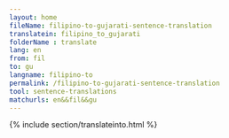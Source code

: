 ```yaml
---
layout: home
fileName: filipino-to-gujarati-sentence-translation
translatein: filipino_to_gujarati
folderName : translate
lang: en
from: fil
to: gu
langname: filipino-to
permalink: /filipino-to-gujarati-sentence-translation
tool: sentence-translations
matchurls: en&&fil&&gu
---
```

{% include section/translateinto.html %}
